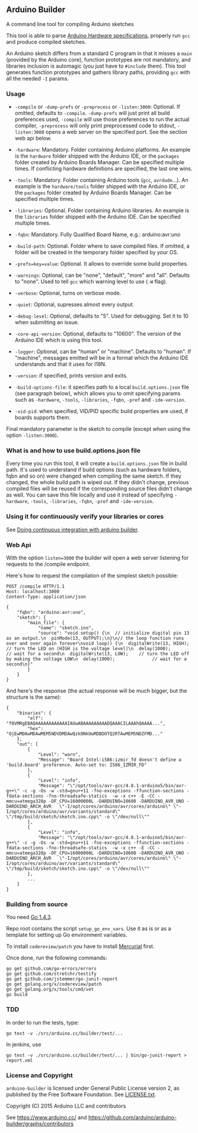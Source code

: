 ## Arduino Builder

A command line tool for compiling Arduino sketches

This tool is able to parse [Arduino Hardware specifications](https://github.com/arduino/Arduino/wiki/Arduino-IDE-1.5-3rd-party-Hardware-specification), properly run `gcc` and produce compiled sketches.

An Arduino sketch differs from a standard C program in that it misses a `main` (provided by the Arduino core), function prototypes are not mandatory, and libraries inclusion is automagic (you just have to `#include` them).
This tool generates function prototypes and gathers library paths, providing `gcc` with all the needed `-I` params.

### Usage

* `-compile` or `-dump-prefs` or `-preprocess` or `-listen:3000`: Optional. If omitted, defaults to `-compile`. `-dump-prefs` will just print all build preferences used, `-compile` will use those preferences to run the actual compiler, `-preprocess` will only print preprocessed code to stdout, `-listen:3000` opens a web server on the specified port. See the section web api below.

* `-hardware`: Mandatory. Folder containing Arduino platforms. An example is the `hardware` folder shipped with the Arduino IDE, or the `packages` folder created by Arduino Boards Manager. Can be specified multiple times. If conflicting hardware definitions are specified, the last one wins.

* `-tools`: Mandatory. Folder containing Arduino tools (`gcc`, `avrdude`...). An example is the `hardware/tools` folder shipped with the Arduino IDE, or the `packages` folder created by Arduino Boards Manager. Can be specified multiple times.

* `-libraries`: Optional. Folder containing Arduino libraries. An example is the `libraries` folder shipped with the Arduino IDE. Can be specified multiple times.

* `-fqbn`: Mandatory. Fully Qualified Board Name, e.g.: arduino:avr:uno

* `-build-path`: Optional. Folder where to save compiled files. If omitted, a folder will be created in the temporary folder specified by your OS.

* `-prefs=key=value`: Optional. It allows to override some build properties.

* `-warnings`: Optional, can be "none", "default", "more" and "all". Defaults to "none". Used to tell `gcc` which warning level to use (`-W` flag).

* `-verbose`: Optional, turns on verbose mode.

* `-quiet`: Optional, supresses almost every output.

* `-debug-level`: Optional, defaults to "5". Used for debugging. Set it to 10 when submitting an issue.

* `-core-api-version`: Optional, defaults to "10600". The version of the Arduino IDE which is using this tool.

* `-logger`: Optional, can be "human" or "machine". Defaults to "human". If "machine", messages emitted will be in a format which the Arduino IDE understands and that it uses for I18N.

* `-version`: if specified, prints version and exits.

* `-build-options-file`: it specifies path to a local `build.options.json` file (see paragraph below), which allows you to omit specifying params such as `-hardware`, `-tools`, `-libraries`, `-fqbn`, `-pref` and `-ide-version`.

* `-vid-pid`: when specified, VID/PID specific build properties are used, if boards supports them.

Final mandatory parameter is the sketch to compile (except when using the option `-listen:3000`).

### What is and how to use build.options.json file

Every time you run this tool, it will create a `build.options.json` file in build path. It's used to understand if build options (such as hardware folders, fqbn and so on) were changed when compiling the same sketch.
If they changed, the whole build path is wiped out. If they didn't change, previous compiled files will be reused if the corresponding source files didn't change as well.
You can save this file locally and use it instead of specifying `-hardware`, `-tools`, `-libraries`, `-fqbn`, `-pref` and `-ide-version`.

### Using it for continuously verify your libraries or cores

See [Doing continuous integration with arduino builder](https://github.com/arduino/arduino-builder/wiki/Doing-continuous-integration-with-arduino-builder/).

### Web Api

With the option `listen=3000` the builder will open a web server listening for requests to the /compile endpoint.

Here's how to request the compilation of the simplest sketch possible:

```
POST /compile HTTP/1.1
Host: localhost:3000
Content-Type: application/json

{
    "fqbn": "arduino:avr:uno",
    "sketch": {
        "main_file": {
            "name": "sketch.ino",
            "source": "void setup() {\n  // initialize digital pin 13 as an output.\n  pinMode(13, OUTPUT);\n}\n// the loop function runs over and over again forever\nvoid loop() {\n  digitalWrite(13, HIGH);   // turn the LED on (HIGH is the voltage level)\n  delay(1000);              // wait for a second\n  digitalWrite(13, LOW);    // turn the LED off by making the voltage LOW\n  delay(1000);              // wait for a second\n}"
        }
    }
}
```

And here's the response (the actual response will be much bigger, but the structure is the same):

```
{
    "binaries": {
        "elf": "f0VMRgEBAQAAAAAAAAAAAAIAUwABAAAAAAAAADQAAACILAAAhQAAAA...",
        "hex": "OjEwMDAwMDAwMEM5NDVDMDAwQzk0NkUwMDBDOTQ2RTAwMEM5NDZFMD..."
    },
    "out": [
        {
            "Level": "warn",
            "Message": "Board Intel:i586:izmir_fd doesn't define a 'build.board' preference. Auto-set to: I586_IZMIR_FD"
        },
        {
            "Level": "info",
            "Message": "\"/opt/tools/avr-gcc/4.8.1-arduino5/bin/avr-g++\" -c -g -Os -w -std=gnu++11 -fno-exceptions -ffunction-sections -fdata-sections -fno-threadsafe-statics  -w -x c++ -E -CC -mmcu=atmega328p -DF_CPU=16000000L -DARDUINO=10608 -DARDUINO_AVR_UNO -DARDUINO_ARCH_AVR   \"-I/opt/cores/arduino/avr/cores/arduino\" \"-I/opt/cores/arduino/avr/variants/standard\" \"/tmp/build/sketch/sketch.ino.cpp\" -o \"/dev/null\""
        },
        {
            "Level": "info",
            "Message": "\"/opt/tools/avr-gcc/4.8.1-arduino5/bin/avr-g++\" -c -g -Os -w -std=gnu++11 -fno-exceptions -ffunction-sections -fdata-sections -fno-threadsafe-statics  -w -x c++ -E -CC -mmcu=atmega328p -DF_CPU=16000000L -DARDUINO=10608 -DARDUINO_AVR_UNO -DARDUINO_ARCH_AVR   \"-I/opt/cores/arduino/avr/cores/arduino\" \"-I/opt/cores/arduino/avr/variants/standard\" \"/tmp/build/sketch/sketch.ino.cpp\" -o \"/dev/null\""
        },
        ...
    ]
}
```

### Building from source

You need [Go 1.4.3](https://golang.org/dl/#go1.4.3).

Repo root contains the script `setup_go_env_vars`. Use it as is or as a template for setting up Go environment variables.

To install `codereview/patch` you have to install [Mercurial](https://www.mercurial-scm.org/) first.

Once done, run the following commands:

```
go get github.com/go-errors/errors
go get github.com/stretchr/testify
go get github.com/jstemmer/go-junit-report
go get golang.org/x/codereview/patch
go get golang.org/x/tools/cmd/vet
go build
```

### TDD

In order to run the tests, type:

```
go test -v ./src/arduino.cc/builder/test/...
```

In jenkins, use
```
go test -v ./src/arduino.cc/builder/test/... | bin/go-junit-report > report.xml
```

### License and Copyright

`arduino-builder` is licensed under General Public License version 2, as published by the Free Software Foundation. See [LICENSE.txt](LICENSE.txt).

Copyright (C) 2015 Arduino LLC and contributors

See https://www.arduino.cc/ and https://github.com/arduino/arduino-builder/graphs/contributors
